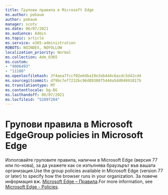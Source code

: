 ```yaml
---
title: Групови правила в Microsoft Edge
ms.author: pebaum
author: pebaum
manager: scotv
ms.date: 06/07/2021
ms.audience: Admin
ms.topic: article
ms.service: o365-administration
ROBOTS: NOINDEX, NOFOLLOW
localization_priority: Normal
ms.collection: Adm_O365
ms.custom:
- "9006493"
- "11108"
ms.openlocfilehash: 3f4aea7fccf02e6dba19e3eb4d4c6acdc5d42cd4
ms.sourcegitcommit: d79bc7ef7232bc96d89388f5444a5dd04891817b
ms.translationtype: MT
ms.contentlocale: bg-BG
ms.lasthandoff: 06/07/2021
ms.locfileid: "52897204"
---
```

# <a name="group-policies-in-microsoft-edge"></a><span data-ttu-id="5fb16-102">Групови правила в Microsoft Edge</span><span class="sxs-lookup"><span data-stu-id="5fb16-102">Group policies in Microsoft Edge</span></span>

<span data-ttu-id="5fb16-103">Използвайте груповите правила, налични в Microsoft Edge (версия 77 или по-нова), за да укажете как се изпълнява браузърът във вашата организация.</span><span class="sxs-lookup"><span data-stu-id="5fb16-103">Use the group policies available in Microsoft Edge (version 77 or later) to specify how the browser runs in your organization.</span></span> <span data-ttu-id="5fb16-104">За повече информация вж. [Microsoft Edge – Правила](/deployedge/microsoft-edge-policies#available-policies).</span><span class="sxs-lookup"><span data-stu-id="5fb16-104">For more information, see [Microsoft Edge - Policies](/deployedge/microsoft-edge-policies#available-policies).</span></span>